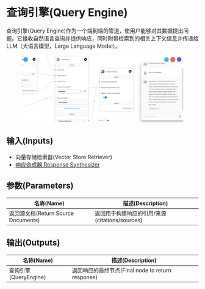 # 查询引擎(Query Engine)

查询引擎(Query Engine)作为一个端到端的管道，使用户能够对其数据提出问题。它接收自然语言查询并提供响应，同时附带检索到的相关上下文信息并传递给LLM（大语言模型，Large Language Model）。

<figure><img src="../../../.gitbook/assets/image (3) (1) (1) (1) (1) (1) (1) (2) (1).png" alt=""><figcaption></figcaption></figure>

## 输入(Inputs)

* 向量存储检索器(Vector Store Retriever)
* [响应合成器 Response Synthesizer](../response-synthesizer/)

## 参数(Parameters)

| 名称(Name)                    | 描述(Description)                                                         |
| ----------------------- | ------------------------------------------------------------------- |
| 返回源文档(Return Source Documents) | 返回用于构建响应的引用/来源(citations/sources) |

## 输出(Outputs)

| 名称(Name)        | 描述(Description)                   |
| ----------- | ----------------------------- |
| 查询引擎(QueryEngine) | 返回响应的最终节点(Final node to return response) |